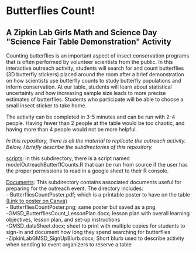 # Butterflies Count!

## A Zipkin Lab Girls Math and Science Day "Science Fair Table Demonstration" Activity
Counting butterflies is an important aspect of insect conservation programs that is often performed by volunteer scientists from the public. In this interactive outreach activity, students will search for and count butterflies (3D butterfly stickers) placed around the room after a brief demonstration on how scientists use butterfly counts to study butterfly populations and inform conservation. At our table, students will learn about statistical uncertainty and how increasing sample size leads to more precise estimates of butterflies. Students who participate will be able to choose a small insect sticker to take home. 

The activity can be completed in 3-5 minutes and can be run with 2-4 people. Having fewer than 2 people at the table would be too chaotic, and having more than 4 people would not be more helpful. 

*In this repository, there is all the material to replicate the outreach activity. Below, I briefly describe the subdirectories of this repository.*

[scripts](/scripts): in this subdirectory, there is a script named modelOutreachButterflCounts.R that can be run from source if the user has the proper permissions to read in a google sheet to their R console. 

[Documents](/documents): This subdirectory contains associated documents useful for preparing for the outreach event. The directory includes:<br/>
	- ButterfliesCountPoster.pdf; which is a printable poster to have on the table [(Link to poster on Canva)](https://www.canva.com/design/DAGffPwHTMo/dymX0G_X5p_QO9WgvPv2tQ/edit) <br/>
	- ButterfliesCountPoster.png; same poster but saved as a png <br/>
	-GMSD_ButterfliesCount_LessonPlan.docx; lesson plan with overall learning objectives, lesson plan, and set-up instructions <br/> 
	-GMSD_dataSheet.docx; sheet to print with multiple copies for students to sign-in and document how long they spend searching for butterflies <br/>
	-ZipkinLabGMSD_SignUpBlurb.docx; Short blurb used to describe activity when sending to event organizers to reserve a table
